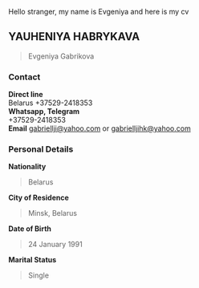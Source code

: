 Hello stranger, my name is Evgeniya and here is my cv

## YAUHENIYA HABRYKAVA                                 
> Evgeniya Gabrikova

### Contact                                                 
**Direct line**                                                 
Belarus +37529-2418353                                          
**Whatsapp, Telegram**                                          
+37529-2418353                                                  
**Email**
gabriellji@yahoo.com or gabrielljihk@yahoo.com

### Personal Details

**Nationality**
> Belarus

**City of Residence**
> Minsk, Belarus

**Date of Birth**
> 24 January 1991

**Marital Status**
> Single

